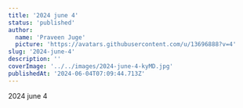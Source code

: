```yaml
---
title: '2024 june 4'
status: 'published'
author:
  name: 'Praveen Juge'
  picture: 'https://avatars.githubusercontent.com/u/13696888?v=4'
slug: '2024-june-4'
description: ''
coverImage: '../../images/2024-june-4-kyMD.jpg'
publishedAt: '2024-06-04T07:09:44.713Z'
---
```


2024 june 4